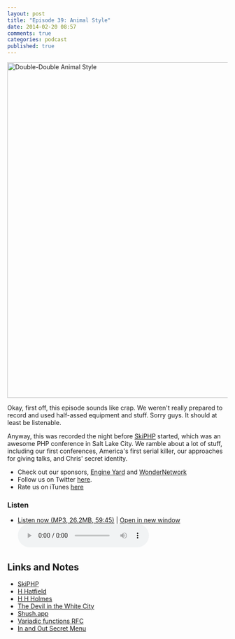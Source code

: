 ```yaml
---
layout: post
title: "Episode 39: Animal Style"
date: 2014-02-20 08:57
comments: true
categories: podcast
published: true
---
```


<a href="http://www.flickr.com/photos/spine/709889508/" title="Double-Double Animal Style by rick, on Flickr"><img src="https://s1.yimg.com/si/1156/709889508_2e9eec2c4b_b.jpg" width="1024" height="768" alt="Double-Double Animal Style"></a>

Okay, first off, this episode sounds like crap. We weren't really prepared to record and used half-assed equipment and stuff. Sorry guys. It should at least be listenable.

Anyway, this was recorded the night before [SkiPHP](https://www.skiphp.com) started, which was an awesome PHP conference in Salt Lake City. We ramble about a lot of stuff, including our first conferences, America's first serial killer, our approaches for giving talks, and Chris' secret identity.

* Check out our sponsors, [Engine Yard](http://www.engineyard.com/) and [WonderNetwork](https://wondernetwork.com/)
* Follow us on Twitter [here](https://twitter.com/dev_hell).
* Rate us on iTunes [here](http://itunes.apple.com/us/podcast/dev-hell/id489840699)

### Listen

* <a href="http://devhell.s3.amazonaws.com/ep39-64mono.mp3" rel="enclosure">Listen now (MP3, 26.2MB, 59:45)</a> | <a href="/player.html?ep39-64mono.mp3" target="player_win" class="audio-player-popup">Open in new window</a>    
    <audio controls src="http://devhell.s3.amazonaws.com/ep39-64mono.mp3">

## Links and Notes


* [SkiPHP](https://www.skiphp.com)
* [H Hatfield](https://plus.google.com/103799263279735425701/posts)
* [H H Holmes](https://en.wikipedia.org/wiki/H._H._Holmes)
* [The Devil in the White City](http://www.amazon.com/gp/product/0375725601/ref=as_li_ss_tl?ie=UTF8&camp=1789&creative=390957&creativeASIN=0375725601&linkCode=as2&tag=funkatroncom-20)
* [Shush.app](http://mizage.com/shush/)
* [Variadic functions RFC](https://wiki.php.net/rfc/variadics)
* [In and Out Secret Menu](http://badmouth.net/in-n-outs-secret-menu/)
